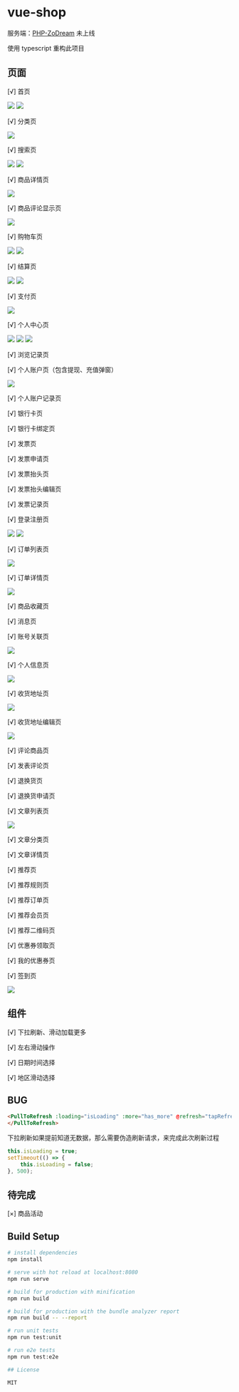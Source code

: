 # vue-shop

服务端：[PHP-ZoDream](https://github.com/zx648383079/PHP-ZoDream/tree/master/Module/Shop) 未上线

使用 typescript 重构此项目

## 页面

[√] 首页

![](screen/1.png)
![](screen/9.png)

[√] 分类页

![](screen/4.png)

[√] 搜索页

![](screen/2.png)
![](screen/3.png)

[√] 商品详情页

![](screen/25.png)

[√] 商品评论显示页

![](screen/26.png)

[√] 购物车页

![](screen/5.png)
![](screen/10.png)

[√] 结算页

![](screen/11.png)
![](screen/12.png)

[√] 支付页

![](screen/13.png)

[√] 个人中心页

![](screen/6.png)
![](screen/15.png)
![](screen/24.png)

[√] 浏览记录页

[√] 个人账户页（包含提现、充值弹窗）

![](screen/17.png)

[√] 个人账户记录页

[√] 银行卡页

[√] 银行卡绑定页

[√] 发票页

[√] 发票申请页

[√] 发票抬头页

[√] 发票抬头编辑页

[√] 发票记录页

[√] 登录注册页

![](screen/7.png)
![](screen/8.png)

[√] 订单列表页

![](screen/16.png)

[√] 订单详情页

![](screen/14.png)

[√] 商品收藏页

[√] 消息页

[√] 账号关联页

![](screen/22.png)

[√] 个人信息页

![](screen/23.png)

[√] 收货地址页

![](screen/18.png)

[√] 收货地址编辑页

![](screen/19.png)

[√] 评论商品页

[√] 发表评论页

[√] 退换货页

[√] 退换货申请页

[√] 文章列表页

![](screen/20.png)

[√] 文章分类页

[√] 文章详情页

[√] 推荐页

[√] 推荐规则页

[√] 推荐订单页

[√] 推荐会员页

[√] 推荐二维码页

[√] 优惠券领取页

[√] 我的优惠券页

[√] 签到页

![](screen/21.png)

## 组件

[√] 下拉刷新、滑动加载更多

[√] 左右滑动操作

[√] 日期时间选择

[√] 地区滑动选择

## BUG

```html
<PullToRefresh :loading="isLoading" :more="has_more" @refresh="tapRefresh" @more="tapMore">
</PullToRefresh>

```

下拉刷新如果提前知道无数据，那么需要伪造刷新请求，来完成此次刷新过程

```ts
this.isLoading = true;
setTimeout(() => {
    this.isLoading = false;
}, 500);
```
## 待完成

[×] 商品活动

## Build Setup

``` bash
# install dependencies
npm install

# serve with hot reload at localhost:8080
npm run serve

# build for production with minification
npm run build

# build for production with the bundle analyzer report
npm run build -- --report

# run unit tests
npm run test:unit

# run e2e tests
npm run test:e2e

## License

MIT
